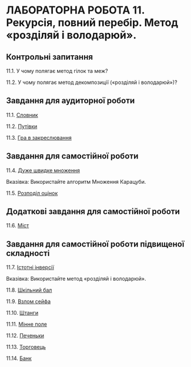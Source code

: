 ЛАБОРАТОРНА РОБОТА 11. Рекурсія, повний перебір. Метод «розділяй і володарюй».
============= 
Контрольні запитання
------------------
11.1. У чому полягає метод гілок та меж?

11.2. У чому полягає метод декомпозиції («розділяй і володарюй»)?

Завдання для аудиторної роботи
--------------

11.1.
[Словник](https://www.e-olymp.com/uk/problems/364)

11.2.
[Путівки](https://www.e-olymp.com/uk/problems/6)

11.3.
[Гра в закреслювання](https://www.e-olymp.com/uk/problems/658)




Завдання для самостійної роботи
------------------

11.4.
[Дуже швидке множення](https://www.e-olymp.com/uk/problems/317)

Вказівка: Використайте алгоритм Множення Карацуби.

11.5.
[Розподіл оцінок](https://www.e-olymp.com/uk/problems/1524)




Додаткові завдання для самостійної роботи
--------------------
11.6.
[Міст](https://www.e-olymp.com/uk/problems/1592)



Завдання для самостійної роботи підвищеної складності
------------------

11.7.
[Істотні інверсії](https://www.e-olymp.com/uk/problems/7031 )

Вказівка: Використайте метод «розділяй і володарюй».

11.8.
[Шкільний бал](https://www.e-olymp.com/uk/problems/7227 )

11.9.
[Взлом сейфа](https://www.e-olymp.com/uk/problems/6408)

11.10.
[Штанги](https://www.e-olymp.com/uk/problems/8213)

11.11.
[Мінне поле](https://www.e-olymp.com/uk/problems/2000 )

11.12.
[Печеньки](https://www.e-olymp.com/uk/problems/2633)

11.13.
[Торговець](https://www.e-olymp.com/uk/problems/224)

11.14.
[Банк](https://www.e-olymp.com/uk/problems/7470)








